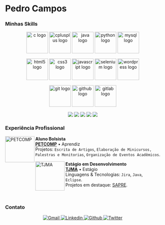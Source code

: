 # Pedro Campos

<h3>Minhas Skills</h3>

<p align="center">
  <img src="https://predocampos.github.io/assets/images/icons/c-original.svg"               alt="c logo"            width="70" height="70">
  <img src="https://predocampos.github.io/assets/images/icons/cplusplus-original.svg"       alt="cplusplus logo"    width="70" height="70">
  <img src="https://predocampos.github.io/assets/images/icons/java-original.svg"            alt="java logo"         width="70" height="70">
  <img src="https://predocampos.github.io/assets/images/icons/python-original.svg"          alt="python logo"       width="70" height="70">
  <img src="https://predocampos.github.io/assets/images/icons/mysql-original-wordmark.svg"  alt="mysql logo"        width="70" height="70">
</p>

<p align="center">
  <img src="https://predocampos.github.io/assets/images/icons/html5-original.svg"           alt="html5 logo"        width="70" height="70">
  <img src="https://predocampos.github.io/assets/images/icons/css3-original.svg"            alt="css3 logo"         width="70" height="70">
  <img src="https://predocampos.github.io/assets/images/icons/javascript-original.svg"      alt="javascript logo"   width="70" height="70">
  <img src="https://predocampos.github.io/assets/images/icons/selenium-original.svg"        alt="selenium logo"     width="70" height="70">
  <img src="https://predocampos.github.io/assets/images/icons/wordpress-original.svg"       alt="wordpress logo"    width="70" height="70">
</p>

<p align="center">
  <img src="https://predocampos.github.io/assets/images/icons/git-original.svg"             alt="git logo"          width="70" height="70">
  <img src="https://predocampos.github.io/assets/images/icons/github-original.svg"          alt="github logo"       width="70" height="70">
  <img src="https://predocampos.github.io/assets/images/icons/gitlab-original.svg"          alt="gitlab logo"       width="70" height="70">
</p>

<p align="center">
    <img src="https://img.shields.io/badge/Jira-0052CC?style=for-the-badge&logo=jira&logoColor=white">
    <img src="https://img.shields.io/badge/Figma-F24E1E?style=for-the-badge&logo=figma&logoColor=white">
    <img src="https://img.shields.io/badge/Eclipse-2C2255?style=for-the-badge&logo=eclipseide&logoColor=white">
    <img src="https://img.shields.io/badge/VScode-007ACC?style=for-the-badge&logo=visualstudiocode&logoColor=white">
    <img src="https://img.shields.io/badge/unity-FFFFFF?style=for-the-badge&logo=unity&logoColor=black">
</p>

<h3>Experiência Profissional</h3>

[<img align="left" height="85px" width="95px" alt="PETCOMP" src="https://petcompufma.org/assets/images/logos/PETComp.png">][tjma.link]
**Aluno Bolsista** \
[**PETCOMP**][petcomp.link] • Aprendiz \
Projetos: `Escrita de Artigos`, `Elaboração de Minicursos, Palestras e Monitorias`, `Organização de Eventos Acadêmicos`.

[<img align="left" height="95px" width="95px" alt="TJMA" src="https://www.irib.org.br/app/webroot/files/downloads/images/MARCA%20SECUNDARIA%201.png">][tjma.link]
**Estágio em Desenvolvimento** \
[**TJMA**][tjma.link] • Estágio \
Linguagens & Tecnologias: `Jira`, `Java`, `Eclipse`.\
Projetos em destaque: [SAPRE]().

<br/>

<h3>Contato</h3>

<p align="center">
      <a href="mailto:phenriquebcampos@gmail.com">
        <img alt="Gmail" src="https://img.shields.io/badge/Gmail-EA4335?style=flat&logo=gmail&logoColor=white">
      </a>
      <a href="https://www.linkedin.com/in/pedro-camposti/">
        <img alt="Linkedin" src="https://img.shields.io/badge/LinkedIn-0077B5?style=flat&logo=linkedin&logoColor=white">
      </a>
      <a href="https://github.com/PredoCampos">
        <img alt="Github" src="https://img.shields.io/badge/GitHub-100000?style=flat&logo=github&logoColor=white">
      </a>
      <a href="https://twitter.com/drope_sem_rumo">
        <img alt="Twitter" src="https://img.shields.io/badge/Twitter-1DA1F2?style=flat&logo=twitter&logoColor=white">
      </a>
</p>

[//]:#

<link rel="stylesheet" href="https://cdn.jsdelivr.net/gh/devicons/devicon@v2.15.1/devicon.min.css">

[tjma.link]: <https://www.tjma.jus.br/>
[petcomp.link]: <https://petcompufma.org/>
